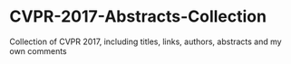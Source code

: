 # CVPR-2017-Abstracts-Collection
Collection of CVPR 2017, including titles, links, authors, abstracts and my own comments
